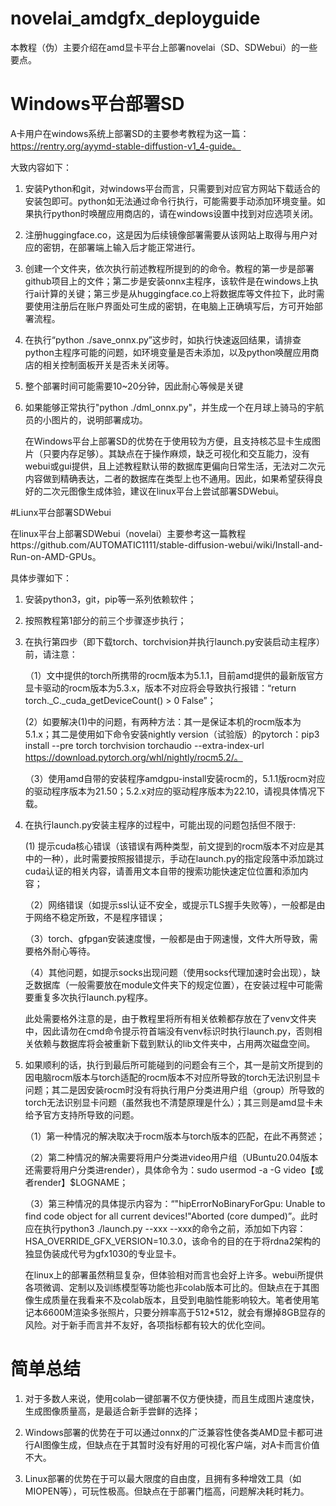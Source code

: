 # novelai_amdgfx_deployguide

本教程（伪）主要介绍在amd显卡平台上部署novelai（SD、SDWebui）的一些要点。

# Windows平台部署SD

A卡用户在windows系统上部署SD的主要参考教程为这一篇：https://rentry.org/ayymd-stable-diffustion-v1_4-guide。

大致内容如下：

1. 安装Python和git，对windows平台而言，只需要到对应官方网站下载适合的安装包即可。python如无法通过命令行执行，可能需要手动添加环境变量。如果执行python时唤醒应用商店的，请在windows设置中找到对应选项关闭。

2. 注册huggingface.co，这是因为后续镜像部署需要从该网站上取得与用户对应的密钥，在部署端上输入后才能正常进行。

3. 创建一个文件夹，依次执行前述教程所提到的的命令。教程的第一步是部署github项目上的文件；第二步是安装onnx主程序，该软件是在windows上执行ai计算的关键；第三步是从huggingface.co上将数据库等文件拉下，此时需要使用注册后在账户界面处可生成的密钥，在电脑上正确填写后，方可开始部署流程。

4. 在执行“python ./save_onnx.py”这步时，如执行快速返回结果，请排查python主程序可能的问题，如环境变量是否未添加，以及python唤醒应用商店的相关控制面板开关是否未关闭等。

5. 整个部署时间可能需要10~20分钟，因此耐心等候是关键

6. 如果能够正常执行"python ./dml_onnx.py"，并生成一个在月球上骑马的宇航员的小图片的，说明部署成功。

   在Windows平台上部署SD的优势在于使用较为方便，且支持核芯显卡生成图片（只要内存足够）。其缺点在于操作麻烦，缺乏可视化和交互能力，没有webui或gui提供，且上述教程默认带的数据库更偏向日常生活，无法对二次元内容做到精确表达，二者的数据库在类型上也不通用。因此，如果希望获得良好的二次元图像生成体验，建议在linux平台上尝试部署SDWebui。

#Liunx平台部署SDWebui

在linux平台上部署SDWebui（novelai）主要参考这一篇教程https://github.com/AUTOMATIC1111/stable-diffusion-webui/wiki/Install-and-Run-on-AMD-GPUs。

具体步骤如下：

1. 安装python3，git，pip等一系列依赖软件；

2. 按照教程第1部分的前三个步骤逐步执行；

3. 在执行第四步（即下载torch、torchvision并执行launch.py安装启动主程序）前，请注意：
   
   （1）文中提供的torch所携带的rocm版本为5.1.1，目前amd提供的最新版官方显卡驱动的rocm版本为5.3.x，版本不对应将会导致执行报错：“return torch._C._cuda_getDeviceCount() > 0
False”；

    (2）如要解决(1)中的问题，有两种方法：其一是保证本机的rocm版本为5.1.x；其二是使用如下命令安装nightly version（试验版）的pytorch：pip3 install --pre torch torchvision torchaudio --extra-index-url https://download.pytorch.org/whl/nightly/rocm5.2/。
   
   （3）使用amd自带的安装程序amdgpu-install安装rocm的，5.1.1版rocm对应的驱动程序版本为21.50；5.2.x对应的驱动程序版本为22.10，请视具体情况下载。

4. 在执行launch.py安装主程序的过程中，可能出现的问题包括但不限于:
  
    (1) 提示cuda核心错误（该错误有两种类型，前文提到的rocm版本不对应是其中的一种），此时需要按照报错提示，手动在launch.py的指定段落中添加跳过cuda认证的相关内容，请善用文本自带的搜索功能快速定位位置和添加内容；
   
   （2）网络错误（如提示ssl认证不安全，或提示TLS握手失败等），一般都是由于网络不稳定所致，不是程序错误；
   
   （3）torch、gfpgan安装速度慢，一般都是由于网速慢，文件大所导致，需要格外耐心等待。
   
   （4）其他问题，如提示socks出现问题（使用socks代理加速时会出现），缺乏数据库（一般需要放在module文件夹下的规定位置），在安装过程中可能需要重复多次执行launch.py程序。
  
    此处需要格外注意的是，由于教程里将所有相关依赖都存放在了venv文件夹中，因此请勿在cmd命令提示符首端没有venv标识时执行launch.py，否则相关依赖与数据库将会被重新下载到默认的lib文件夹中，占用两次磁盘空间。

5. 如果顺利的话，执行到最后所可能碰到的问题会有三个，其一是前文所提到的因电脑rocm版本与torch适配的rocm版本不对应所导致的torch无法识别显卡问题；其二是因安装rocm时没有将执行用户分类进用户组（group）所导致的torch无法识别显卡问题（虽然我也不清楚原理是什么）；其三则是amd显卡未给予官方支持所导致的问题。
  
   （1）第一种情况的解决取决于rocm版本与torch版本的匹配，在此不再赘述；
    
   （2）第二种情况的解决需要将用户分类进video用户组（UBuntu20.04版本还需要将用户分类进render），具体命令为：sudo usermod -a -G video【或者render】$LOGNAME；
   
   （3）第三种情况的具体提示内容为：“"hipErrorNoBinaryForGpu: Unable to find code object for all current devices!"Aborted (core dumped)”。此时应在执行python3 ./launch.py --xxx --xxx的命令之前，添加如下内容：HSA_OVERRIDE_GFX_VERSION=10.3.0，该命令的目的在于将rdna2架构的独显伪装成代号为gfx1030的专业显卡。

    在linux上的部署虽然稍显复杂，但体验相对而言也会好上许多。webui所提供各项微调、定制以及训练模型等功能也非colab版本可比的。但缺点在于其图像生成质量在我看来不及colab版本，且受到电脑性能影响较大。笔者使用笔记本6600M渲染多张照片，只要分辨率高于512*512，就会有爆掉8GB显存的风险。对于新手而言并不友好，各项指标都有较大的优化空间。

# 简单总结

1. 对于多数人来说，使用colab一键部署不仅方便快捷，而且生成图片速度快，生成图像质量高，是最适合新手尝鲜的选择；

2. Windows部署的优势在于可以通过onnx的广泛兼容性使各类AMD显卡都可进行AI图像生成，但缺点在于其暂时没有好用的可视化客户端，对A卡而言价值不大。

3. Linux部署的优势在于可以最大限度的自由度，且拥有多种增效工具（如MIOPEN等），可玩性极高。但缺点在于部署门槛高，问题解决耗时耗力。

